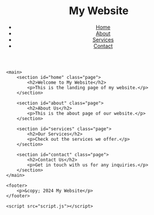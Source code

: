 <!DOCTYPE html>
<html lang="en">
<head>
    <meta charset="UTF-8">
    <meta name="viewport" content="width=device-width, initial-scale=1.0">
    <title>My Website</title>
    <link rel="stylesheet" href="styles.css">
</head>
<body>
    <header>
        <h1>My Website</h1>
        <nav>
            <ul>
                <li><a href="#home">Home</a></li>
                <li><a href="#about">About</a></li>
                <li><a href="#services">Services</a></li>
                <li><a href="#contact">Contact</a></li>
            </ul>
        </nav>
    </header>

    <main>
        <section id="home" class="page">
            <h2>Welcome to My Website</h2>
            <p>This is the landing page of my website.</p>
        </section>

        <section id="about" class="page">
            <h2>About Us</h2>
            <p>This is the about page of our website.</p>
        </section>

        <section id="services" class="page">
            <h2>Our Services</h2>
            <p>Check out the services we offer.</p>
        </section>

        <section id="contact" class="page">
            <h2>Contact Us</h2>
            <p>Get in touch with us for any inquiries.</p>
        </section>
    </main>

    <footer>
        <p>&copy; 2024 My Website</p>
    </footer>

    <script src="script.js"></script>
</body>
</html>

